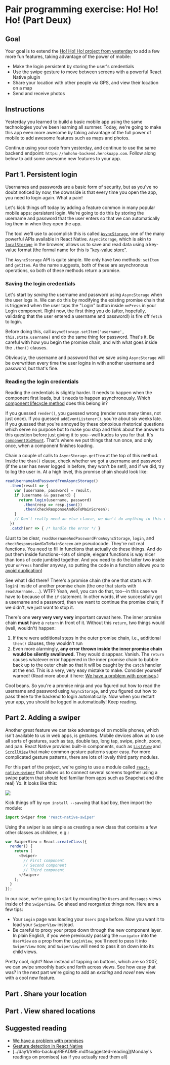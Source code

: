 # Pair programming exercise: Ho! Ho! Ho! (Part Deux)

## Goal

Your goal is to extend the [Ho! Ho! Ho! project from yesterday](../day2/hohoho)
to add a few more fun features, taking advantage of the power of mobile:

- Make the login persistent by storing the user's credentials
- Use the swipe gesture to move between screens with a powerful React Native
  plugin
- Share your location with other people via GPS, and view their location on a
  map
- Send and receive photos

## Instructions

Yesterday you learned to build a basic mobile app using the same technologies
you've been learning all summer. Today, we're going to make this app even more
awesome by taking advantage of the full power of mobile to add awesome features
such as maps and photos.

Continue using your code from yesterday, and continue to use the same backend
endpoint: `https://hohoho-backend.herokuapp.com`. Follow along below to add some
awesome new features to your app.

## Part 1. Persistent login

Usernames and passwords are a basic form of security, but as you've no doubt
noticed by now, the downside is that every time you open the app, you need to
login again. What a pain!

Let's kick things off today by adding a feature common in many popular mobile
apps: persistent login. We're going to do this by storing the username and
password that the user enters so that we can automatically log them in when they
open the app.

The tool we'll use to accomplish this is called [`AsyncStorage`](https://facebook.github.io/react-native/docs/asyncstorage.html),
one of the many powerful APIs available in React Native. `AsyncStorage`, which
is akin to [`localStorage`](https://developer.mozilla.org/en-US/docs/Web/API/Window/localStorage)
in the browser, allows us to save and read data using a key-value format (the
formal name for this is ["key-value store"](https://en.wikipedia.org/wiki/Key-value_database).

The `AsyncStorage` API is quite simple. We only have two methods: `setItem` and
`getItem`. As the name suggests, both of these are asynchronous operations, so
both of these methods return a promise.

### Saving the login credentials

Let's start by _saving_ the username and password using `AsyncStorage` when the
user logs in. We can do this by modifying the existing promise chain that is
triggered when the user taps the "Login" button inside `onPress` in your Login
component. Right now, the first thing you do (after, hopefully, validating that
the user entered a username and password!) is fire off `fetch` to login.

Before doing this, call `AsyncStorage.setItem('username', this.state.username)`
and do the same thing for password. That's it. Be careful with how you begin the
promise chain, and with what goes inside the `.then()` clauses. 

Obviously, the username and password that we save using `AsyncStorage` will be
overwritten every time the user logins in with another username and password,
but that's fine.

### Reading the login credentials

Reading the credentials is slightly harder. It needs to happen when the
component first loads, but it needs to happen asynchronously. Which [component
lifecycle method](https://facebook.github.io/react/docs/component-specs.html)
does this belong in?

If you guessed `render()`, you guessed wrong (render runs many times, not just
once). If you guessed `addEventListener()`, you're about six weeks late. If you
guessed that you're annoyed by these obnoxious rhetorical questions which serve
no purpose but to make you stop and think about the answer to this question
before just giving it to you--well kudos to you for that. It's
[`componentDidMount`](https://facebook.github.io/react/docs/component-specs.html#mounting-componentdidmount). 
That's where we put things that run once, and only once, when a component
finishes loading.

Chain a couple of calls to `AsyncStorage.getItem` at the top of this method.
Inside the `then()` clause, check whether we got a username and password (if the
user has never logged in before, they won't be set!), and if we did, try to log
the user in. At a high level, this promise chain should look like:

```javascript
readUsernameAndPasswordFromAsyncStorage()
  .then(result => {
    var [username, password] = result;
    if (username && password) {
      return login(username, password)
        .then(resp => resp.json())
        .then(checkResponseAndGoToMainScreen);
    }
    // Don't really need an else clause, we don't do anything in this case.
  })
  .catch(err => { /* handle the error */ }
```

(Just to be clear, `readUsernameAndPasswordFromAsyncStorage`, `login`, and
`checkResponseAndGoToMainScreen` are pseudocode. They're not real functions. You
need to fill in functions that actually do these things. And do put them inside
functions--lots of simple, elegant functions is way nicer than tons of code
jumbled together. And you need to do the latter two inside your `onPress`
handler anyway, so putting the code in a function allows you to [avoid
duplication](https://en.wikipedia.org/wiki/Don%27t_repeat_yourself))

See what I did there? There's a promise chain (the one that starts with `login`)
inside of another promise chain (the one that starts with `readUsername...`).
WTF? Yeah, well, you can do that, too--in this case we have to because of the
`if` statement. In other words, **if** we successfully got a username and a
password, then we want to continue the promise chain; if we didn't, we just want
to stop it.

There's one **very very very very** important caveat here. The inner promise
chain **must** have a `return` in front of it. Without this `return`, two things
would (well, wouldn't) happen:

1. If there were additional steps in the outer promise chain, i.e., additional
   `then()` clauses, they wouldn't run
1. Even more alarmingly, **any error thrown inside the inner promise chain would
   be silently swallowed.** They would disappear. Vanish. The `return` causes
   whatever error happened in the inner promise chain to bubble back up to the
   outer chain so that it will be caught by the `catch` handler at the end.
   This is a very, very easy mistake to make. Consider yourself warned! (Read
   more about it here: [We have a problem with promises](https://pouchdb.com/2015/05/18/we-have-a-problem-with-promises.html).)

Cool beans. So you're a promise ninja and you figured out how to read the
username and password using `AsyncStorage`, and you figured out how to pass
these to the backend to login automatically. Now when you restart your app, you
should be logged in automatically! Keep reading.

## Part 2. Adding a swiper

Another great feature we can take advantage of on mobile phones, which isn't
available to us in web apps, is gestures. Mobile devices allow us to use all
sorts of gestures, such as tap, double tap, long tap, swipe, pinch, zoom, and
pan. React Native provides built-in components, such as [`ListView`](https://facebook.github.io/react-native/docs/listview.html)
and [`ScrollView`](https://facebook.github.io/react-native/docs/scrollview.html)
that make common gesture patterns super easy. For more complicated gesture
patterns, there are lots of lovely third party modules.

For this part of the project, we're going to use a module called
[`react-native-swiper`](https://github.com/leecade/react-native-swiper) that
allows us to connect several screens together using a swipe pattern that should
feel familiar from apps such as Snapchat and (the real) Yo. It looks like this:

<img src="https://camo.githubusercontent.com/2bb70cd3dc3b94523811ab1536cc5ad30932d2be/687474703a2f2f692e696d6775722e636f6d2f7a7273617a41472e6769662532303d33303078">

Kick things off by `npm install --save`ing that bad boy, then import the module:

```javascript
import Swiper from 'react-native-swiper'
```

Using the swiper is as simple as creating a new class that contains a few other
classes as children, e.g.:

```javascript
var SwiperView = React.createClass({
  render() {
    return (
      <Swiper>
        // First component
        // Second component
        // Third component
      </Swiper>
    );
  }
});
```

In our case, we're going to start by mounting the `Users` and `Messages` views
inside of the `SwiperView`. Go ahead and reorganize things now. Here are a few
tips:

- Your `Login` page was loading your `Users` page before. Now you want it to
  load your `SwiperView` instead.
- Be careful to proxy your props down through the new component layer. In plain
  English, if you were previously passing the `navigator` into the `UserView`
  as a prop from the `LoginView`, you'll need to pass it into `SwiperView` now,
  and `SwiperView` will need to pass it on down into its child views.

Pretty cool, right? Now instead of tapping on buttons, which are so 2007, we
can swipe smoothly back and forth across views. See how easy that was? In the
next part we're going to add an _exciting_ and _novel_ new view with a cool new
feature.

## Part . Share your location

## Part . View shared locations

## Suggested reading
- [We have a problem with promises](https://pouchdb.com/2015/05/18/we-have-a-problem-with-promises.html)
- [Gesture detection in React Native](http://blog.lum.pe/gesture-detection-in-react-native/)
- [../day1/trello-backup/README.md#suggested-reading](Monday's readings on promises) (as if you actually read them all)
